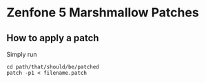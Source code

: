 Zenfone 5 Marshmallow Patches
=============================

How to apply a patch
--------------------

Simply run

```
cd path/that/should/be/patched
patch -p1 < filename.patch
```
